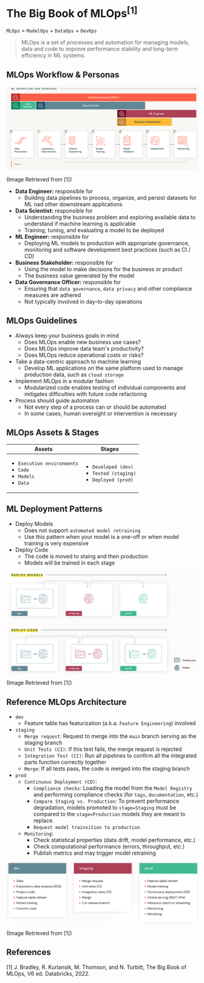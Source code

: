 # The Big Book of MLOps<sup>[1]</sup>

`MLOps` = `ModelOps` + `DataOps` + `DevOps` 

> MLOps is a set of processes and automation for managing models, data and code to improve performance stability and long-term efficiency in ML systems.


## MLOps Workflow & Personas

![MLOps_Workflow_and_Personas](./img/MLOps_workflow_and_personas.png)

(Image Retrieved from [1])

- **Data Engineer:** responsible for
    - Building data pipelines to process, organize, and persist datasets for ML nad other downstream applications
- **Data Scientist:** responsible for
    - Understanding the business problem and exploring available data to understand if machine learning is applicable
    - Training, tuning, and evaluating a model to be deployed
- **ML Engineer:** responsible for
    - Deploying ML models to production with appropriate governance, monitoring and software development best practices (such as CI / CD)
- **Business Stakeholder:** responsible for
    - Using the model to make decisions for the business or product
    - The business value generated by the model
- **Data Governance Officer:** responsible for
    - Ensuring that `data governance`, `data privacy` and other compliance measures are adhered
    - Not typically involved in day-to-day operations


## MLOps Guidelines

- Always keep your business goals in mind
    - Does MLOps enable new business use cases?
    - Does MLOps improve data team's productivity?
    - Does MLOps reduce operational costs or risks?
- Take a data-centric approach to machine learning
    - Develop ML applications on the same platform used to manage production data, such as `cloud storage`
- Implement MLOps in a modular fashion
    - Modularized code enables testing of individual components and mitigates difficulties with future code refactoring
- Process should guide automation
    - Not every step of a process can or should be automated
    - In some cases, human oversight or intervention is necessary


## MLOps Assets & Stages

| Assets        | Stages        |
| ------------- | ------------- |
| <ul><li>`Execution environments`</li><li>`Code`</li><li>`Models`</li><li>`Data`</li></ul>| <ul><li>`Developed (dev)`</li><li>`Tested (staging)`</li><li>`Deployed (prod)`</li></ul> |


## ML Deployment Patterns

- Deploy Models
    - Does not support `automated model retraining`
    - Use this pattern when your model is a one-off or when model training is very expensive
- Deploy Code
    - The code is moved to staing and then production
    - Models will be trained in each stage

![ML_Deployment_Patterns](./img/ML_deployment_patterns.png)

(Image Retrieved from [1])


## Reference MLOps Architecture

- `dev`
    - Feature table has featurization (a.k.a. `Feature Engineering`) involved
- `staging`
    - `Merge request`: Request to merge into the `main` branch serving as the staging branch
    - `Unit Tests (CI)`: If this test fails, the merge request is rejected
    - `Integration Test (CI)`: Run all pipelines to confirm all the integrated parts function correctly together
    - `Merge`: If all tests pass, the code is merged into the staging branch
- `prod`
    - `Continuous Deployment (CD)`:
        - `Compliance checks`: Loading the model from the `Model Registry` and performing compliance checks (for `tags`, `documentation`, etc.)
        - `Compare Staging vs. Production`: To prevent performance degradation, models promoted to `stage=Staging` must be compared to the `stage=Production` models they are meant to replace.
        - `Request model trainsition to production`
    - `Monitoring`:
        - Check statistical properties (data drift, model performance, etc.)
        - Check computational performance (errors, throughput, etc.)
        - Publish metrics and may trigger model retraining


![Reference_MLOps_Architecture](./img/reference_architecture.png)

(Image Retrieved from [1]) 


## References
[1] J. Bradley, R. Kurlansik, M. Thomson, and N. Turbitt, The Big Book of MLOps, V6 ed. Databricks, 2022.
